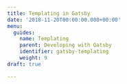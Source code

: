 ```yaml
---
title: Templating in Gatsby
date: '2018-11-20T00:00:00.000+00:00'
menu:
  guides:
    name: Templating
    parent: Developing with Gatsby
    identifier: gatsby-templating
    weight: 9
draft: true

---
```

